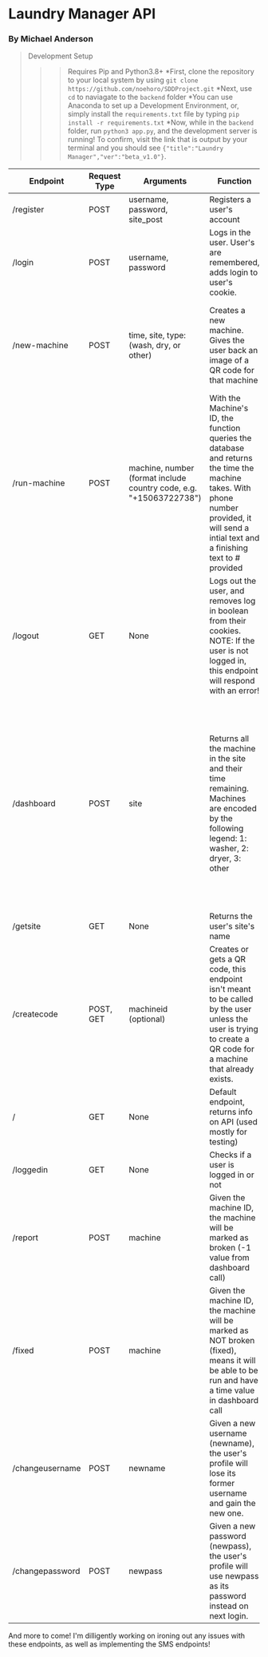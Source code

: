 # Laundry Manager API #
### By Michael Anderson ###

> Development Setup
>>> Requires Pip and Python3.8+
>> *First, clone the repository to your local system by using `git clone https://github.com/noehoro/SDDProject.git`
>> *Next, use `cd` to naviagate to the `backend` folder
>> *You can use Anaconda to set up a Development Environment, or, simply install the `requirements.txt` file by typing `pip install -r requirements.txt`
>> *Now, while in the `backend` folder, run `python3 app.py`, and the development server is running! To confirm, visit the link that is output by your terminal and you should see `{"title":"Laundry Manager","ver":"beta_v1.0"}`.

 Endpoint   |  Request Type  |  Arguments  |  Function  | Return Value
 ---------- | -------------- | ----------- | ---------- | ------------
 /register | POST | username, password, site_post | Registers a user's account | {exists: 1\| 0, success: 1\|0}
 /login | POST | username, password | Logs in the user. User's are remembered, adds login to user's cookie. | {loggedin: 1\|0, pass: 1\|0, user: 1\|0}
 /new-machine | POST | time, site, type:(wash, dry, or other) | Creates a new machine. Gives the user back an image of a QR code for that machine | Currently returns an image, however I'm willing to change this to a string specifying the path of the file.
/run-machine | POST | machine, number (format include country code, e.g. "+15063722738") | With the Machine's ID, the function queries the database and returns the time the machine takes. With phone number provided, it will send a intial text and a finishing text to # provided | {machine_time: int}
/logout | GET | None | Logs out the user, and removes log in boolean from their cookies. NOTE: If the user is not logged in, this endpoint will respond with an error! | {loggedout:1}
/dashboard | POST | site | Returns all the machine in the site and their time remaining. Machines are encoded by the following legend: 1: washer, 2: dryer, 3: other | Dict with keys as Machine ID and Value as Machine's remaining time NOTE: Machines not running with will have a time value of 0, and Machines that are BROKEN are will have a value of -1! Example: {11255234: 1435, 22332523: 0, 32332523: -1}.
/getsite | GET | None | Returns the user's site's name | {site: Stirng}
/createcode | POST, GET | machineid (optional) | Creates or gets a QR code, this endpoint isn't meant to be called by the user unless the user is trying to create a QR code for a machine that already exists. | {address: String pointing to file location of new image} 
/ | GET | None | Default endpoint, returns info on API (used mostly for testing) | {title: Laundry Manager, ver: beta_v1.0}
/loggedin | GET | None | Checks if a user is logged in or not | {loggedin: 1 if logged in, 0 if not}
/report | POST | machine | Given the machine ID, the machine will be marked as broken (-1 value from dashboard call) | {success: 1}
/fixed | POST | machine | Given the machine ID, the machine will be marked as NOT broken (fixed), means it will be able to be run and have a time value in dashboard call | {success: 1}
/changeusername | POST | newname | Given a new username (newname), the user's profile will lose its former username and gain the new one. | {success:1, success:0} NOTE: Success: 0 mean the username is taken!
/changepassword | POST | newpass | Given a new password (newpass), the user's profile will use newpass as its password instead on next login. | {success:1}


And more to come! I'm dilligently working on ironing out any issues with these endpoints, as well as implementing the SMS endpoints!
